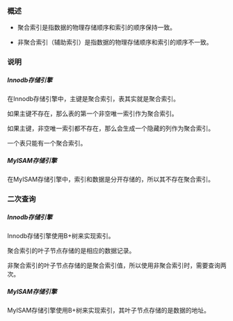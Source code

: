 ### 概述

* 聚合索引是指数据的物理存储顺序和索引的顺序保持一致。

* 非聚合索引（辅助索引）是指数据的物理存储顺序和索引的顺序不一致。

### 说明

##### Innodb存储引擎

在Innodb存储引擎中，主键是聚合索引，表其实就是聚合索引。

如果主键不存在，那么表的第一个非空唯一索引作为聚合索引。

如果主键，非空唯一索引都不存在，那么会生成一个隐藏的列作为聚合索引。

一个表只能有一个聚合索引。

##### MyISAM存储引擎

在MyISAM存储引擎中，索引和数据是分开存储的，所以其不存在聚合索引。

### 二次查询

##### Innodb存储引擎

Innodb存储引擎使用B+树来实现索引。

聚合索引的叶子节点存储的是相应的数据记录。

非聚合索引的叶子节点存储的是聚合索引值，所以使用非聚合索引时，需要查询两次。

##### MyISAM存储引擎

MyISAM存储引擎使用B+树来实现索引，其叶子节点存储的是数据的地址。